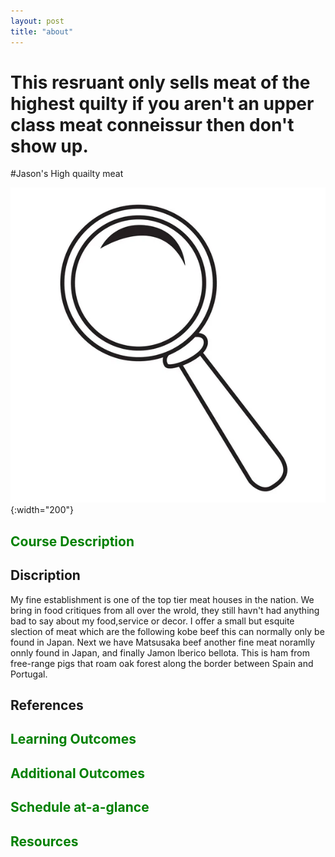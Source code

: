 ```yaml
---
layout: post
title: "about"
---
```



# This resruant only sells meat of the highest quilty if you aren't an upper class meat conneissur then don't show up. 
  

  
#Jason's High quailty meat 


![logo](./assets/images/magnifying-glass-logo.jpeg){:width="200"}


## <span style="color:green">Course Description</span>


## Discription 

My fine establishment is one of the top tier meat houses in the nation. We bring in food critiques from all over the wrold, they still havn't had anything bad to say about my food,service or decor. I offer a small but esquite slection of meat which are the following kobe beef this can normally only be found in Japan. Next we have Matsusaka beef another fine meat noramlly onnly found in Japan, and finally Jamon lberico bellota. This is ham from free-range pigs that roam oak forest along the border between Spain and Portugal.

## References 

## <span style="color:green">Learning Outcomes</span>



## <span style="color:green">Additional Outcomes</span>


## <span style="color:green">Schedule at-a-glance</span>


## <span style="color:green">Resources</span>

